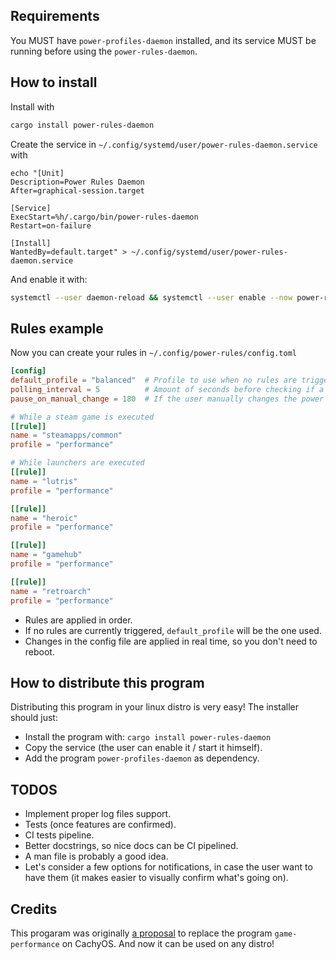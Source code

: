 ## Requirements
You MUST have `power-profiles-daemon` installed, and its service MUST be running before using the `power-rules-daemon`.

## How to install
Install with
```sh
cargo install power-rules-daemon
```

Create the service in `~/.config/systemd/user/power-rules-daemon.service` with 

```systemd
echo "[Unit]
Description=Power Rules Daemon
After=graphical-session.target

[Service]
ExecStart=%h/.cargo/bin/power-rules-daemon
Restart=on-failure

[Install]
WantedBy=default.target" > ~/.config/systemd/user/power-rules-daemon.service
```

And enable it with:

```sh
systemctl --user daemon-reload && systemctl --user enable --now power-rules-daemon.service
```



## Rules example
Now you can create your rules in `~/.config/power-rules/config.toml`

```toml
[config]
default_profile = "balanced"  # Profile to use when no rules are triggered atm.
polling_interval = 5          # Amount of seconds before checking if a rule is triggered.
pause_on_manual_change = 180  # If the user manually changes the power profile (through the desktop environment gui, for example), the daemon is paused for n minutes.

# While a steam game is executed
[[rule]]
name = "steamapps/common"
profile = "performance"

# While launchers are executed
[[rule]]
name = "lutris"
profile = "performance"

[[rule]]
name = "heroic"
profile = "performance"

[[rule]]
name = "gamehub"
profile = "performance"

[[rule]]
name = "retroarch"
profile = "performance"
```

- Rules are applied in order.
- If no rules are currently triggered, `default_profile` will be the one used.
- Changes in the config file are applied in real time, so you don't need to reboot. 

## How to distribute this program
Distributing this program in your linux distro is very easy! The installer should just:

- Install the program with: `cargo install power-rules-daemon`
- Copy the service (the user can enable it / start it himself).
- Add the program `power-profiles-daemon` as dependency.

## TODOS
- Implement proper log files support.
- Tests (once features are confirmed).
- CI tests pipeline.
- Better docstrings, so nice docs can be CI pipelined.
- A man file is probably a good idea.
- Let's consider a few options for notifications, in case the user want to have them (it makes easier to visually confirm what's going on).

## Credits
This progaram was originally [a proposal](https://github.com/CachyOS/CachyOS-Settings/pull/157) to replace the program `game-performance` on CachyOS. And now it can be used on any distro!

